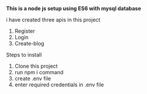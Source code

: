 **This is a node js setup using ES6 with mysql database**

i have created three apis in this project 
1. Register
2. Login
3. Create-blog

Steps to install

1. Clone this project
2. run npm i command
3. create .env file
4. enter required credentials in .env file
